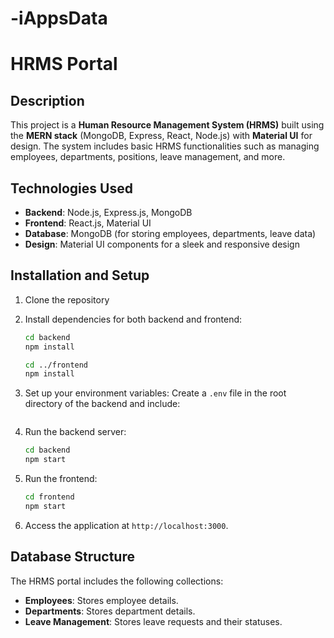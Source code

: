 # -iAppsData
# HRMS Portal

## Description

This project is a **Human Resource Management System (HRMS)** built using the **MERN stack** (MongoDB, Express, React, Node.js) with **Material UI** for design. The system includes basic HRMS functionalities such as managing employees, departments, positions, leave management, and more.

## Technologies Used

- **Backend**: Node.js, Express.js, MongoDB
- **Frontend**: React.js, Material UI
- **Database**: MongoDB (for storing employees, departments, leave data)
- **Design**: Material UI components for a sleek and responsive design

## Installation and Setup

1. Clone the repository

2. Install dependencies for both backend and frontend:
    ```bash
    cd backend
    npm install

    cd ../frontend
    npm install
    ```

3. Set up your environment variables:
   Create a `.env` file in the root directory of the backend and include:
    ```

4. Run the backend server:
    ```bash
    cd backend
    npm start
    ```

5. Run the frontend:
    ```bash
    cd frontend
    npm start
    ```

6. Access the application at `http://localhost:3000`.

## Database Structure

The HRMS portal includes the following collections:
- **Employees**: Stores employee details.
- **Departments**: Stores department details.
- **Leave Management**: Stores leave requests and their statuses.

